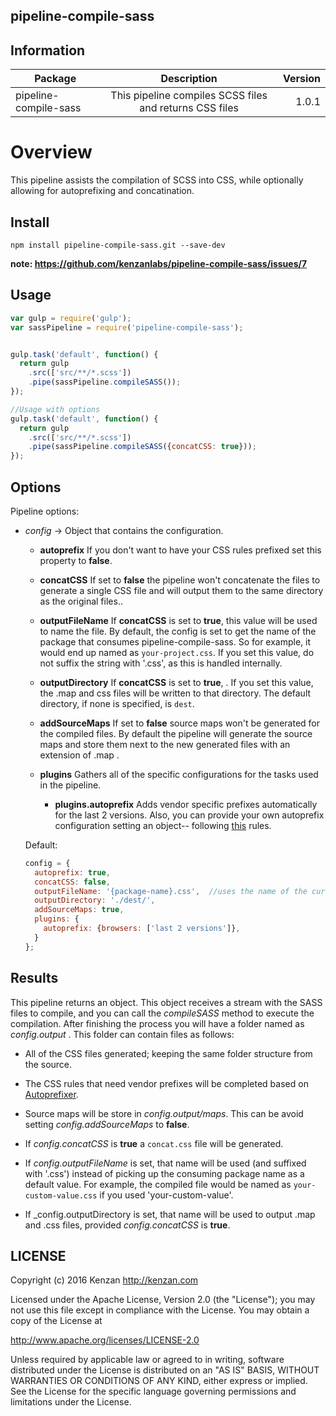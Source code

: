 ## pipeline-compile-sass


## Information

| Package       | Description   | Version|
| ------------- |:-------------:| -----:|
| pipeline-compile-sass| This pipeline compiles SCSS files and returns CSS files | 1.0.1 |

# Overview

This pipeline assists the compilation of SCSS into CSS, while optionally allowing for autoprefixing and concatination.


## Install
`npm install pipeline-compile-sass.git --save-dev`

**note: https://github.com/kenzanlabs/pipeline-compile-sass/issues/7**

## Usage
```javascript
var gulp = require('gulp');
var sassPipeline = require('pipeline-compile-sass');


gulp.task('default', function() {
  return gulp
    .src(['src/**/*.scss'])
    .pipe(sassPipeline.compileSASS());
});

//Usage with options
gulp.task('default', function() {
  return gulp
    .src(['src/**/*.scss'])
    .pipe(sassPipeline.compileSASS({concatCSS: true}));
});
```

## Options

Pipeline options:
* _config_ -> Object that contains the configuration.

    * __autoprefix__ If you don't want to have your CSS rules prefixed set this property to __false__.
    
    * __concatCSS__ If set to __false__ the pipeline won't concatenate the files to generate a single CSS file and will output them to the same directory as the original files..

    * __outputFileName__ If __concatCSS__ is set to __true__, this value will be used to name the file. By default, the config is set to get the name of the package that consumes pipeline-compile-sass. So for example, it would end up named as `your-project.css`. If you set this value, do not suffix the string with '.css', as this is handled internally.

    * __outputDirectory__ If __concatCSS__ is set to __true__, . If you set this value, the .map and css files will be written to that directory. The default directory, if none is specified, is `dest`.

    * __addSourceMaps__ If set to __false__ source maps won't be generated for the compiled files. By default the pipeline will generate the source maps and store them next to the new generated files with an extension of .map .

    * __plugins__ Gathers all of the specific configurations for the tasks used in the pipeline.

      * __plugins.autoprefix__ Adds vendor specific prefixes automatically for the last 2 versions. Also, you can provide your own autoprefix configuration setting an object-- following [this](https://github.com/postcss/autoprefixer#browsers) rules.


  Default:
  ```javascript
  config = {
    autoprefix: true,
    concatCSS: false,
    outputFileName: '{package-name}.css',  //uses the name of the current package, from package.json
    outputDirectory: './dest/',
    addSourceMaps: true,
    plugins: {
      autoprefix: {browsers: ['last 2 versions']},
    }
  };
  ```  

## Results

This pipeline returns an object. This object receives a stream with the SASS files to compile, and you can call the _compileSASS_ method to execute the compilation. After finishing the process you will have a folder named as _config.output_ . This folder can contain files as follows:

  + All of the CSS files generated; keeping the same folder structure from the source.

  + The CSS rules that need vendor prefixes will be completed based on [Autoprefixer](https://github.com/postcss/autoprefixer).

  + Source maps will be store in _config.output/maps_. This can be avoid setting _config.addSourceMaps_ to __false__.

  + If _config.concatCSS_ is __true__ a `concat.css` file will be generated.
  
  + If _config.outputFileName_ is set, that name will be used (and suffixed with '.css') instead of picking up the consuming package name as a default value. For example, the compiled file would be named as `your-custom-value.css` if you used 'your-custom-value'.

  + If _config.outputDirectory is set, that name will be used to output .map and .css files, provided _config.concatCSS_ is __true__.
  
## LICENSE

Copyright (c) 2016 Kenzan <http://kenzan.com>

Licensed under the Apache License, Version 2.0 (the "License");
you may not use this file except in compliance with the License.
You may obtain a copy of the License at

  http://www.apache.org/licenses/LICENSE-2.0

Unless required by applicable law or agreed to in writing, software
distributed under the License is distributed on an "AS IS" BASIS,
WITHOUT WARRANTIES OR CONDITIONS OF ANY KIND, either express or implied.
See the License for the specific language governing permissions and
limitations under the License.
